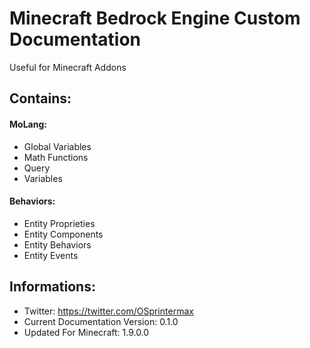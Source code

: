 # Minecraft Bedrock Engine Custom Documentation
Useful for Minecraft Addons

## Contains:
#### MoLang:
- Global Variables
- Math Functions
- Query
- Variables
#### Behaviors:
- Entity Proprieties
- Entity Components
- Entity Behaviors
- Entity Events

## Informations:
- Twitter: https://twitter.com/OSprintermax
- Current Documentation Version: 0.1.0
- Updated For Minecraft: 1.9.0.0